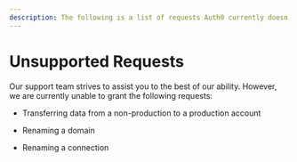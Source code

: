 ```yaml
---
description: The following is a list of requests Auth0 currently doesn't support.
---
```


# Unsupported Requests

Our support team strives to assist you to the best of our ability. However, we are currently unable to grant the following requests:

* Transferring data from a non-production to a production account

* Renaming a domain

* Renaming a connection
